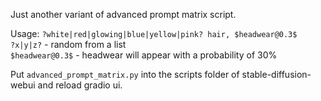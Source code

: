 Just another variant of advanced prompt matrix script.

Usage: `?white|red|glowing|blue|yellow|pink? hair, $headwear@0.3$`   
`?x|y|z?` - random from a list   
`$headwear@0.3$` - headwear will appear with a probability of 30%   


Put `advanced_prompt_matrix.py` into the scripts folder of stable-diffusion-webui and reload gradio ui.
